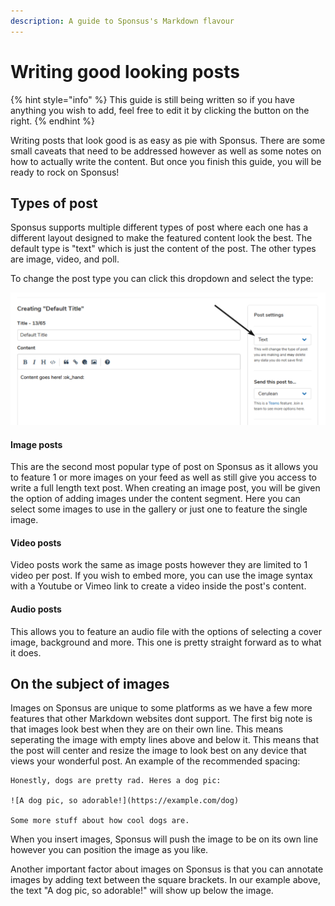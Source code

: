 ```yaml
---
description: A guide to Sponsus's Markdown flavour
---
```


# Writing good looking posts

{% hint style="info" %}
This guide is still being written so if you have anything you wish to add, feel free to edit it by clicking the button on the right.
{% endhint %}

Writing posts that look good is as easy as pie with Sponsus. There are some small caveats that need to be addressed however as well as some notes on how to actually write the content. But once you finish this guide, you will be ready to rock on Sponsus!

## Types of post

Sponsus supports multiple different types of post where each one has a different layout designed to make the featured content look the best. The default type is "text" which is just the content of the post. The other types are image, video, and poll.

To change the post type you can click this dropdown and select the type:

![](../.gitbook/assets/firefox_1tsb96v9r8.png)

#### Image posts

This are the second most popular type of post on Sponsus as it allows you to feature 1 or more images on your feed as well as still give you access to write a full length text post. When creating an image post, you will be given the option of adding images under the content segment. Here you can select some images to use in the gallery or just one to feature the single image.

#### Video posts

Video posts work the same as image posts however they are limited to 1 video per post. If you wish to embed more, you can use the image syntax with a Youtube or Vimeo link to create a video inside the post's content.

#### Audio posts

This allows you to feature an audio file with the options of selecting a cover image, background and more. This one is pretty straight forward as to what it does.

## On the subject of images

Images on Sponsus are unique to some platforms as we have a few more features that other Markdown websites dont support. The first big note is that images look best when they are on their own line. This means seperating the image with empty lines above and below it. This means that the post will center and resize the image to look best on any device that views your wonderful post. An example of the recommended spacing:

```text
Honestly, dogs are pretty rad. Heres a dog pic:

![A dog pic, so adorable!](https://example.com/dog)

Some more stuff about how cool dogs are.
```

When you insert images, Sponsus will push the image to be on its own line however you can position the image as you like.

Another important factor about images on Sponsus is that you can annotate images by adding text between the square brackets. In our example above, the text "A dog pic, so adorable!" will show up below the image.

